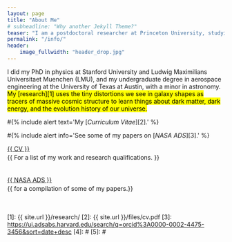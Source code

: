 ```yaml
---
layout: page
title: "About Me"
# subheadline: "Why another Jekyll Theme?"
teaser: "I am a postdoctoral researcher at Princeton University, studying the large-scale structure of the universe with imaging and spectroscopic surveys."
permalink: "/info/"
header:
    image_fullwidth: "header_drop.jpg"
---
```


I did my PhD in physics at Stanford University and Ludwig Maximilians Universitaet Muenchen (LMU), and my undergraduate degree in aerospace engineering at the University of Texas at Austin, with a minor in astronomy. <mark>My [research][1] uses the tiny distortions we see in galaxy shapes as tracers of massive cosmic structure to learn things about dark matter, dark energy, and the evolution history of our universe.</mark>

#{% include alert text='My [*Curriculum Vitae*][2].' %}

#{% include alert info='See some of my papers on [*NASA ADS*][3].' %}

<div class="row">
	<div class="small-12 columns">
	<div class="panel radius" style="padding-bottom: 21px;">
			<a class="button left r15 tiny radius" href="{{[2]}}/{{ page.path }}">{{ CV }}</a>
			<p style="margin-top: 3px;">
			{{ For a list of my work and research qualifications. }}
			</p>
		</div>
	</div>
</div>

<div class="row">
	<div class="small-12 columns">
	<div class="panel radius" style="padding-bottom: 21px;">
			<a class="button left r15 tiny radius" href="{{[3]}}/{{ page.path }}">{{ NASA ADS }}</a>
			<p style="margin-top: 3px;">
			{{ for a compilation of some of my papers.}}
			</p>
		</div>
	</div>
</div>

 [1]: {{ site.url }}/research/
 [2]: {{ site.url }}/files/cv.pdf
 [3]: https://ui.adsabs.harvard.edu/search/q=orcid%3A0000-0002-4475-3456&sort=date+desc
 [4]: #
 [5]: #
